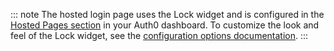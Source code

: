 ::: note
The hosted login page uses the Lock widget and is configured in the [Hosted Pages section](https://manage.auth0.com/#/login_page) in your Auth0 dashboard. To customize the look and feel of the Lock widget, see the [configuration options documentation](https://auth0.com/docs/libraries/lock/v10/customization).
:::

